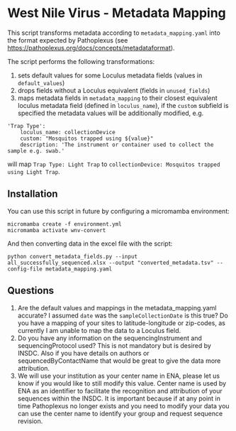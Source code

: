 # West Nile Virus - Metadata Mapping

This script transforms metadata according to `metadata_mapping.yaml` into the format expected by Pathoplexus (see https://pathoplexus.org/docs/concepts/metadataformat).

The script performs the following transformations:

1. sets default values for some Loculus metadata fields (values in `default_values`)
2. drops fields without a Loculus equivalent (fields in `unused_fields`)
3. maps metadata fields in `metadata_mapping` to their closest equivalent loculus metadata field (defined in `loculus_name`), if the `custom` subfield is specified the metadata values will be additionally modified, e.g.

```
'Trap Type':
    loculus_name: collectionDevice
    custom: "Mosquitos trapped using ${value}"
    description: 'The instrument or container used to collect the sample e.g. swab.'
```

will map `Trap Type: Light Trap` to `collectionDevice: Mosquitos trapped using Light Trap`.

## Installation

You can use this script in future by configuring a micromamba environment:

```
micromamba create -f environment.yml
micromamba activate wnv-convert
```

And then converting data in the excel file with the script:

```
python convert_metadata_fields.py --input all_successfully_sequenced.xlsx --output "converted_metadata.tsv" --config-file metadata_mapping.yaml
```

## Questions

1. Are the default values and mappings in the metadata_mapping.yaml accurate? I assumed `date` was the `sampleCollectionDate` is this true? Do you have a mapping of your sites to latitude-longitude or zip-codes, as currently I am unable to map the data to a Loculus field.
2. Do you have any information on the sequencingInstrument and sequencingProtocol used? This is not mandatory but is desired by INSDC. Also if you have details on authors or sequencedByContactName that would be great to give the data more attribution.
3. We will use your institution as your center name in ENA, please let us know if you would like to still modify this value. Center name is used by ENA as an identifier to facilitate the recognition and attribution of your sequences within the INSDC. It is important because if at any point in time Pathoplexus no longer exists and you need to modify your data you can use the center name to identify your group and request sequence revision.
